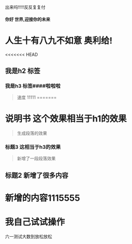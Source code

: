出来吗!!!!!反反复复付
#### 你好 世界,迎接你的未来

人生十有八九不如意 奥利给!
=======
<<<<<<< HEAD
## 我是h2 标签
### 我是h3 标签\####啦啦啦
>  速度   11111
=======
# 说明书 这个效果相当于h1的效果
> 生成段落的效果
### 标题3 这相当于h3的效果
> 新增了一段段落效果
## 标题2 新增了很多内容

# 新增的内容1115555
# 我自己试试操作

六一测试大数到放松放松
>>>>>>> 
